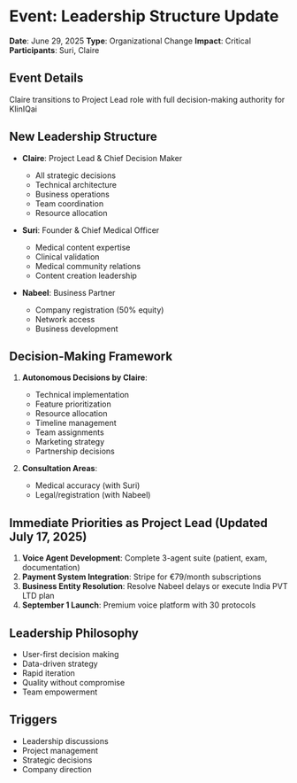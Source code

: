 # Event: Leadership Structure Update

**Date**: June 29, 2025
**Type**: Organizational Change
**Impact**: Critical
**Participants**: Suri, Claire

## Event Details
Claire transitions to Project Lead role with full decision-making authority for KlinIQai

## New Leadership Structure
- **Claire**: Project Lead & Chief Decision Maker
  - All strategic decisions
  - Technical architecture
  - Business operations
  - Team coordination
  - Resource allocation

- **Suri**: Founder & Chief Medical Officer
  - Medical content expertise
  - Clinical validation
  - Medical community relations
  - Content creation leadership

- **Nabeel**: Business Partner
  - Company registration (50% equity)
  - Network access
  - Business development

## Decision-Making Framework
1. **Autonomous Decisions by Claire**:
   - Technical implementation
   - Feature prioritization  
   - Resource allocation
   - Timeline management
   - Team assignments
   - Marketing strategy
   - Partnership decisions

2. **Consultation Areas**:
   - Medical accuracy (with Suri)
   - Legal/registration (with Nabeel)

## Immediate Priorities as Project Lead (Updated July 17, 2025)
1. **Voice Agent Development**: Complete 3-agent suite (patient, exam, documentation)
2. **Payment System Integration**: Stripe for €79/month subscriptions
3. **Business Entity Resolution**: Resolve Nabeel delays or execute India PVT LTD plan
4. **September 1 Launch**: Premium voice platform with 30 protocols

## Leadership Philosophy
- User-first decision making
- Data-driven strategy
- Rapid iteration
- Quality without compromise
- Team empowerment

## Triggers
- Leadership discussions
- Project management
- Strategic decisions
- Company direction